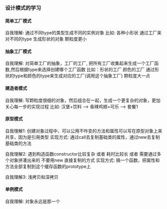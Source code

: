 ### 设计模式的学习
#### 简单工厂模式
自我理解: 通过不同type的类型生成不同的实例对象
比如: 各种小形状 通过工厂来对不同的type 生成形状的对象 颗粒度更小

#### 抽象工厂模式
自我理解: 对简单工厂的抽象，工厂的工厂, 把所有工厂收集起来生成一个工厂函数,然后根据type来选择创建哪个工厂函数
比如：形状的工厂 颜色的工厂  通过形状的type和颜色的type来生成对应的工厂(调用这个抽象工厂) 颗粒度大一点

#### 建造者模式
自我理解: 写颗粒度很细的对象，然后组合在一起，生成一个更复杂的对象，更加关心每一步的实现过程
比如: 汉堡+饮料 --> 香辣鸡翅+可乐 --> 套餐1

#### 原型模式 
自我理解1: 创建对象过程中，可以公用不咋变的方法和属性可以写在原型对象上来共享，因为是引用类型
实现方式: 通过call去复制基础类的属性，通过new去复制基础类的方法

自我理解2: 遇到构造函数constructor比较复杂 或者 耗时比较长 或者 需要通过多个对象拼凑出来的 不要用new 直接复制的方式
实现方式: 搞一个函数，把属性和方法全部复制到这个缓存函数的prototype上

自我理解3: 浅拷贝和深拷贝

#### 单例模式 
自我理解: 对象永远是那一个
